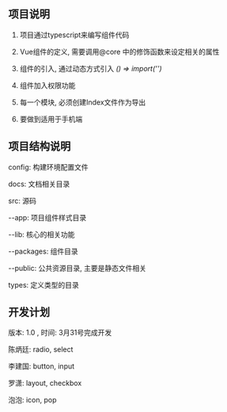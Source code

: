 ## 项目说明

1. 项目通过typescript来编写组件代码

2. Vue组件的定义, 需要调用@core 中的修饰函数来设定相关的属性

3. 组件的引入, 通过动态方式引入 *() => import('')*

4. 组件加入权限功能

5. 每一个模块, 必须创建Index文件作为导出

6. 要做到适用于手机端


## 项目结构说明

config: 构建环境配置文件

docs: 文档相关目录

src: 源码

  --app: 项目组件样式目录

  --lib: 核心的相关功能
  
  --packages: 组件目录
  
  --public: 公共资源目录, 主要是静态文件相关

types: 定义类型的目录


## 开发计划

版本: 1.0 , 时间: 3月31号完成开发

陈炳廷: radio, select

李建国:  button, input

罗潇: layout, checkbox

泡泡: icon, pop



